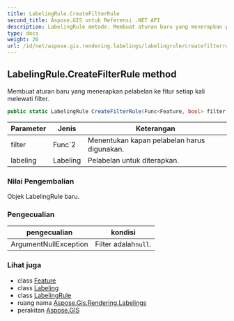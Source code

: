 ```yaml
---
title: LabelingRule.CreateFilterRule
second_title: Aspose.GIS untuk Referensi .NET API
description: LabelingRule metode. Membuat aturan baru yang menerapkan pelabelan ke fitur setiap kali melewati filter.
type: docs
weight: 20
url: /id/net/aspose.gis.rendering.labelings/labelingrule/createfilterrule/
---
```

## LabelingRule.CreateFilterRule method

Membuat aturan baru yang menerapkan pelabelan ke fitur setiap kali melewati filter.

```csharp
public static LabelingRule CreateFilterRule(Func<Feature, bool> filter, Labeling labeling)
```

| Parameter | Jenis | Keterangan |
| --- | --- | --- |
| filter | Func`2 | Menentukan kapan pelabelan harus digunakan. |
| labeling | Labeling | Pelabelan untuk diterapkan. |

### Nilai Pengembalian

Objek LabelingRule baru.

### Pengecualian

| pengecualian | kondisi |
| --- | --- |
| ArgumentNullException | Filter adalah`null`. |

### Lihat juga

* class [Feature](../../../aspose.gis/feature/)
* class [Labeling](../../labeling/)
* class [LabelingRule](../)
* ruang nama [Aspose.Gis.Rendering.Labelings](../../labelingrule/)
* perakitan [Aspose.GIS](../../../)


